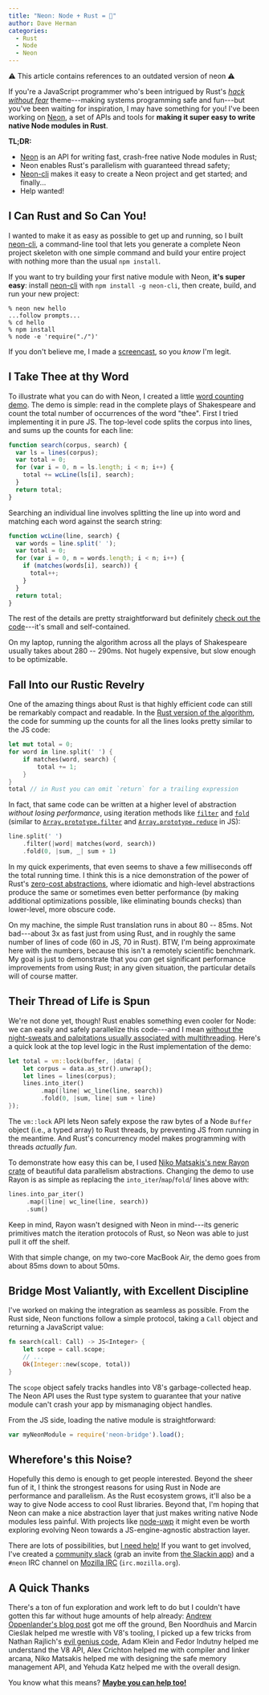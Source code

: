 ```yaml
---
title: "Neon: Node + Rust = 💖"
author: Dave Herman
categories:
  - Rust
  - Node
  - Neon
---
```


⚠️ This article contains references to an outdated version of neon ⚠️

If you're a JavaScript programmer who's been intrigued by Rust's [_hack without fear_](http://blog.rust-lang.org/2015/08/14/Next-year.html) theme---making systems programming safe and fun---but you've been waiting for inspiration, I may have something for you! I've been working on [Neon](https://github.com/dherman/neon), a set of APIs and tools for **making it super easy to write native Node modules in Rust**.

<!--more-->

**TL;DR:**

  * [Neon](https://github.com/dherman/neon) is an API for writing fast, crash-free native Node modules in Rust;
  * Neon enables Rust's parallelism with guaranteed thread safety;
  * [Neon-cli](https://github.com/dherman/neon-cli) makes it easy to create a Neon project and get started; and finally...
  * Help wanted!

## I Can Rust and So Can You!

I wanted to make it as easy as possible to get up and running, so I built [neon-cli](https://github.com/dherman/neon-cli), a command-line tool that lets you generate a complete Neon project skeleton with one simple command and build your entire project with nothing more than the usual `npm install`.

If you want to try building your first native module with Neon, **it's super easy**: install [neon-cli](https://github.com/dherman/neon-cli) with `npm install -g neon-cli`, then create, build, and run your new project:

```
% neon new hello
...follow prompts...
% cd hello
% npm install
% node -e 'require("./")'
```

If you don't believe me, I made a [screencast](https://raw.githubusercontent.com/dherman/neon-cli/master/screencast.gif), so you _know_ I'm legit.

## I Take Thee at thy Word

To illustrate what you can do with Neon, I created a little [word counting demo](https://github.com/dherman/wc-demo). The demo is simple: read in the complete plays of Shakespeare and count the total number of occurrences of the word "thee". First I tried implementing it in pure JS. The top-level code splits the corpus into lines, and sums up the counts for each line:

```javascript
function search(corpus, search) {
  var ls = lines(corpus);
  var total = 0;
  for (var i = 0, n = ls.length; i < n; i++) {
    total += wcLine(ls[i], search);
  }
  return total;
}
```

Searching an individual line involves splitting the line up into word and matching each word against the search string:

```javascript
function wcLine(line, search) {
  var words = line.split(' ');
  var total = 0;
  for (var i = 0, n = words.length; i < n; i++) {
    if (matches(words[i], search)) {
      total++;
    }
  }
  return total;
}
```

The rest of the details are pretty straightforward but definitely [check out the code](https://github.com/dherman/wc-demo/blob/master/lib/search.js)---it's small and self-contained.

On my laptop, running the algorithm across all the plays of Shakespeare usually takes about 280 -- 290ms. Not hugely expensive, but slow enough to be optimizable.

## Fall Into our Rustic Revelry

One of the amazing things about Rust is that highly efficient code can still be remarkably compact and readable. In the [Rust version of the algorithm](https://github.com/dherman/wc-demo/blob/master/src/lib.rs), the code for summing up the counts for all the lines looks pretty similar to the JS code:

```rust
let mut total = 0;
for word in line.split(' ') {
    if matches(word, search) {
        total += 1;
    }
}
total // in Rust you can omit `return` for a trailing expression
```

In fact, that same code can be written at a higher level of abstraction _without losing performance_, using iteration methods like [`filter`](http://doc.rust-lang.org/std/iter/trait.Iterator.html#method.filter) and [`fold`](http://doc.rust-lang.org/std/iter/trait.Iterator.html#method.fold) (similar to [`Array.prototype.filter`](https://developer.mozilla.org/en-US/docs/Web/JavaScript/Reference/Global_Objects/Array/filter) and [`Array.prototype.reduce`](https://developer.mozilla.org/en-US/docs/Web/JavaScript/Reference/Global_Objects/Array/Reduce) in JS):

```rust
line.split(' ')
    .filter(|word| matches(word, search))
    .fold(0, |sum, _| sum + 1)
```

In my quick experiments, that even seems to shave a few milliseconds off the total running time. I think this is a nice demonstration of the power of Rust's [zero-cost abstractions](http://blog.rust-lang.org/2015/05/11/traits.html), where idiomatic and high-level abstractions produce the same or sometimes even better performance (by making additional optimizations possible, like eliminating bounds checks) than lower-level, more obscure code.

On my machine, the simple Rust translation runs in about 80 -- 85ms. Not bad---about 3x as fast just from using Rust, and in roughly the same number of lines of code (60 in JS, 70 in Rust). BTW, I'm being approximate here with the numbers, because this isn't a remotely scientific benchmark. My goal is just to demonstrate that you _can_ get significant performance improvements from using Rust; in any given situation, the particular details will of course matter.

## Their Thread of Life is Spun

We're not done yet, though! Rust enables something even cooler for Node: we can easily and safely parallelize this code---and I mean [without the night-sweats and palpitations usually associated with multithreading](http://blog.rust-lang.org/2015/04/10/Fearless-Concurrency.html). Here's a quick look at the top level logic in the Rust implementation of the demo:

```rust
let total = vm::lock(buffer, |data| {
    let corpus = data.as_str().unwrap();
    let lines = lines(corpus);
    lines.into_iter()
         .map(|line| wc_line(line, search))
         .fold(0, |sum, line| sum + line)
});
```

The `vm::lock` API lets Neon safely expose the raw bytes of a Node `Buffer` object (i.e., a typed array) to Rust threads, by preventing JS from running in the meantime. And Rust's concurrency model makes programming with threads _actually fun_.

To demonstrate how easy this can be, I used [Niko Matsakis's new Rayon crate](http://smallcultfollowing.com/babysteps/blog/2015/12/18/rayon-data-parallelism-in-rust/) of beautiful data parallelism abstractions. Changing the demo to use Rayon is as simple as replacing the `into_iter`/`map`/`fold`/ lines above with:

```rust
lines.into_par_iter()
     .map(|line| wc_line(line, search))
     .sum()
```

Keep in mind, Rayon wasn't designed with Neon in mind---its generic primitives match the iteration protocols of Rust, so Neon was able to just pull it off the shelf.

With that simple change, on my two-core MacBook Air, the demo goes from about 85ms down to about 50ms.

## Bridge Most Valiantly, with Excellent Discipline

I've worked on making the integration as seamless as possible. From the Rust side, Neon functions follow a simple protocol, taking a `Call` object and returning a JavaScript value:

```rust
fn search(call: Call) -> JS<Integer> {
    let scope = call.scope;
    // ...
    Ok(Integer::new(scope, total))
}
```

The `scope` object safely tracks handles into V8's garbage-collected heap. The Neon API uses the Rust type system to guarantee that your native module can't crash your app by mismanaging object handles.

From the JS side, loading the native module is straightforward:

```javascript
var myNeonModule = require('neon-bridge').load();
```

## Wherefore's this Noise?

Hopefully this demo is enough to get people interested. Beyond the sheer fun of it, I think the strongest reasons for using Rust in Node are performance and parallelism. As the Rust ecosystem grows, it'll also be a way to give Node access to cool Rust libraries. Beyond that, I'm hoping that Neon can make a nice abstraction layer that just makes writing native Node modules less painful. With projects like [node-uwp](https://blogs.windows.com/buildingapps/2015/05/12/bringing-node-js-to-windows-10-iot-core/) it might even be worth exploring evolving Neon towards a JS-engine-agnostic abstraction layer.

There are lots of possibilities, but [I need help!](https://github.com/dherman/neon) If you want to get involved, I've created a [community slack](http://rustbridge.slack.com) (grab an invite from [the Slackin app](http://rustbridge-community-slackin.herokuapp.com)) and a `#neon` IRC channel on [Mozilla IRC](https://wiki.mozilla.org/IRC) (`irc.mozilla.org`).

## A Quick Thanks

There's a ton of fun exploration and work left to do but I couldn't have gotten this far without huge amounts of help already: [Andrew Oppenlander's blog post](http://oppenlander.me/articles/rust-ffi) got me off the ground, Ben Noordhuis and Marcin Cieślak helped me wrestle with V8's tooling, I picked up a few tricks from Nathan Rajlich's [evil genius code](https://github.com/TooTallNate/node-bindings/blob/master/bindings.js), Adam Klein and Fedor Indutny helped me understand the V8 API, Alex Crichton helped me with compiler and linker arcana, Niko Matsakis helped me with designing the safe memory management API, and Yehuda Katz helped me with the overall design.

You know what this means? [**Maybe you can help too!**](https://github.com/dherman/neon)
